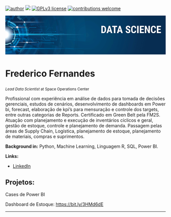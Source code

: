 [![author](https://img.shields.io/badge/author-carlosfab-red.svg)](https://www.linkedin.com/in/carlosfab) [![](https://img.shields.io/badge/python-3.7+-blue.svg)](https://www.python.org/downloads/release/python-365/) [![GPLv3 license](https://img.shields.io/badge/License-GPLv3-blue.svg)](http://perso.crans.org/besson/LICENSE.html) [![contributions welcome](https://img.shields.io/badge/contributions-welcome-brightgreen.svg?style=flat)](https://github.com/carlosfab/data_science/issues)

<p align="center">
  <img src="banner.png" >
</p>

# Frederico Fernandes
<sub>*Lead Data Scientist* at Space Operations Center</sub>

Profissional com experiência em análise de dados para tomada de decisões gerenciais, estudos de cenários, desenvolvimento de dashboards em Power bi, forecast, elaboração de kpi’s para mensuração e controle dos targets, entre outras categorias de Reports. Certificado em Green Belt pela FM2S.
Atuação com planejamento e execução de inventários cíclicos e geral, gestão de estoque, controle e planejamento de demanda. Passagem pelas áreas de Supply Chain, Logística, planejamento de estoque, planejamento de materiais, compras e suprimentos.

**Background in:** Python, Machine Learning, Linguagem R, SQL, Power BI.

**Links:**

* [LinkedIn](https://www.linkedin.com/in/frederico-fernandes-soares-41240950/)



## Projetos:
Cases de Power BI

Dashboard de Estoque: https://bit.ly/3HMd6dE


---
